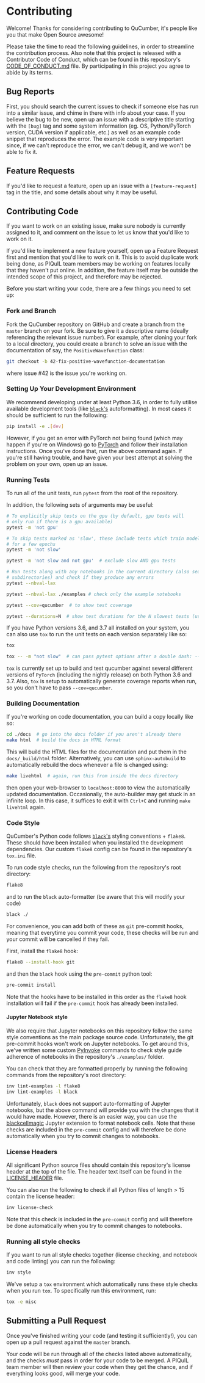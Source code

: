 # Contributing

Welcome! Thanks for considering contributing to QuCumber, it's people like
you that make Open Source awesome!

Please take the time to read the following guidelines, in order to streamline
the contribution process.
Also note that this project is released with a Contributor Code of Conduct,
which can be found in this repository's [CODE_OF_CONDUCT.md](CODE_OF_CONDUCT.md)
file. By participating in this project you agree to abide by its terms.

## Bug Reports

First, you should search the current issues to check if someone else has
run into a similar issue, and chime in there with info about your case.
If you believe the bug to be new, open up an issue with a descriptive title
starting with the `[bug]` tag and some system information (eg. OS,
Python/PyTorch version, CUDA version if applicable, etc.) as well as an example
code snippet that reproduces the error. The example code is very important
since, if we can't reproduce the error, we can't debug it, and we won't be able
to fix it.

## Feature Requests

If you'd like to request a feature, open up an issue with a `[feature-request]`
tag in the title, and some details about why it may be useful.

## Contributing Code

If you want to work on an existing issue, make sure nobody is currently assigned
to it, and comment on the issue to let us know that you'd like to work on it.

If you'd like to implement a new feature yourself, open up a Feature Request
first and mention that you'd like to work on it. This is to avoid duplicate
work being done, as PIQuIL team members may be working on features locally
that they haven't put online. In addition, the feature itself may be outside
the intended scope of this project, and therefore may be rejected.

Before you start writing your code, there are a few things you need to set up:

### Fork and Branch

Fork the QuCumber repository on GitHub and create a branch from the `master`
branch on your fork. Be sure to give it a descriptive name (ideally referencing
the relevant issue number). For example, after cloning your fork to a local
directory, you could create a branch to solve an issue with the documentation
of say, the `PositiveWavefunction` class:

```bash
git checkout -b 42-fix-positive-wavefunction-documentation
```

where issue #42 is the issue you're working on.

### Setting Up Your Development Environment

We recommend developing under at least Python 3.6, in order to fully utilise
available development tools (like [`black`'s](https://github.com/ambv/black) autoformatting).
In most cases it should be sufficient to run the following:

```bash
pip install -e .[dev]
```

However, if you get an error with PyTorch not being found (which may happen
if you're on Windows) go to [PyTorch](https://pytorch.org) and follow their
installation instructions. Once you've done that, run the above command again.
If you're still having trouble, and have given your best attempt at solving
the problem on your own, open up an issue.

### Running Tests

To run all of the unit tests, run `pytest` from the root of the repository.

In addition, the following sets of arguments may be useful:

```bash
# To explicitly skip tests on the gpu (by default, gpu tests will
# only run if there is a gpu available)
pytest -m 'not gpu'

# To skip tests marked as 'slow', these include tests which train models
# for a few epochs
pytest -m 'not slow'

pytest -m 'not slow and not gpu'  # exclude slow AND gpu tests

# Run tests along with any notebooks in the current directory (also searches
# subdirectories) and check if they produce any errors
pytest --nbval-lax

pytest --nbval-lax ./examples # check only the example notebooks

pytest --cov=qucumber  # to show test coverage

pytest --durations=N  # show test durations for the N slowest tests (use N=0 to show all)
```

If you have Python versions 3.6, and 3.7 all installed on your system, you
can also use `tox` to run the unit tests on each version separately like so:

```bash
tox

tox -- -m "not slow"  # can pass pytest options after a double dash: --
```

`tox` is currently set up to build and test qucumber against several 
different versions of `PyTorch` (including the nightly release) on
both Python 3.6 and 3.7. Also, `tox` is setup to automatically 
generate coverage reports when run, so you don't have to pass `--cov=qucumber`.

### Building Documentation

If you're working on code documentation, you can build a copy locally like so:

```bash
cd ./docs  # go into the docs folder if you aren't already there
make html  # build the docs in HTML format
```

This will build the HTML files for the documentation and put them in the
`docs/_build/html` folder. Alternatively, you can use `sphinx-autobuild` to
automatically rebuild the docs whenever a file is changed using:

```bash
make livehtml  # again, run this from inside the docs directory
```

then open your web-browser to `localhost:8000` to view the automatically
updated documentation. Occasionally, the auto-builder may get stuck in an
infinite loop. In this case, it suffices to exit it with `Ctrl+C` and running
`make livehtml` again.

### Code Style

QuCumber's Python code follows [`black`'s](https://github.com/ambv/black) styling
conventions + `flake8`. These should have been installed when you installed the
development dependencies. Our custom `flake8` config can be found in the repository's
`tox.ini` file.

To run code style checks, run the following from the repository's root directory:

```bash
flake8
```

and to run the `black` auto-formatter (be aware that this will modify your code)

```bash
black ./
```

For convenience, you can add both of these as `git` pre-commit hooks, meaning
that everytime you commit your code, these checks will be run and your commit
will be cancelled if they fail.

First, install the `flake8` hook:

```bash
flake8 --install-hook git
```

and then the `black` hook using the `pre-commit` python tool:

```bash
pre-commit install
```

Note that the hooks have to be installed in this order as the `flake8` hook
installation will fail if the `pre-commit` hook has already been installed.

#### Jupyter Notebook style

We also require that Jupyter notebooks on this repository follow the same style
conventions as the main package source code. Unfortunately, the
git pre-commit hooks won't work on Jupyter notebooks. To get around this,
we've written some custom [PyInvoke](https://www.pyinvoke.org/) commands to
check style guide adherence of notebooks in the repository's `./examples/` folder.

You can check that they are formatted properly by running the following
commands from the repository's root directory:

```bash
inv lint-examples -l flake8
inv lint-examples -l black
```

Unfortunately, `black` does not support auto-formatting of Jupyter notebooks,
but the above command will provide you with the changes that it would have made.
However, there is an easier way, you can use the
[blackcellmagic](https://github.com/csurfer/blackcellmagic) Jupyter extension
to format notebook cells. Note that these checks are included in the `pre-commit`
config and will therefore be done automatically when you try to commit changes 
to notebooks.

### License Headers

All significant Python source files should contain this repository's license
header at the top of the file. The header text itself can be found in the
[LICENSE_HEADER](LICENSE_HEADER) file.

You can also run the following to check if all Python files of length > 15
contain the license header:

```bash
inv license-check
```

Note that this check is included in the `pre-commit` config and will therefore 
be done automatically when you try to commit changes to notebooks.

### Running all style checks

If you want to run all style checks together (license checking, and notebook 
and code linting) you can run the following:

```bash
inv style
```

We've setup a `tox` environment which automatically runs these style checks when you
run `tox`. To specifically run this environment, run:

```bash
tox -e misc
```

## Submitting a Pull Request

Once you've finished writing your code (and testing it sufficiently!), you can
open up a pull request against the `master` branch.

Your code will be run through all of the checks listed above automatically,
and the checks *must* pass in order for your code to be merged. A PIQuIL
team member will then review your code when they get the chance, and if
everything looks good, will merge your code.
